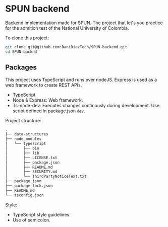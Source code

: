 # SPUN backend

Backend implementation made for SPUN. The project that let's you practice for the admition test of the National University of Colombia.

To clone this project:

```bash
git clone git@github.com:DaniDiazTech/SPUN-backend.git
cd SPUN-backnd
```

## Packages

This project uses TypeScript and runs over nodeJS.
Express is used as a web framework to create REST APIs.

- TypeScript
- Node & Express: Web framework.
- Ts-node-dev: Executes changes continously during development. Use script defined in package.json `dev`.

Project structure:

```bash
.
├── data-structures
├── node_modules
│   └── typescript
│       ├── bin
│       ├── lib
│       ├── LICENSE.txt
│       ├── package.json
│       ├── README.md
│       ├── SECURITY.md
│       └── ThirdPartyNoticeText.txt
├── package.json
├── package-lock.json
├── README.md
└── tsconfig.json
```


Style:

- TypeScript style guidelines.
- Use of semicolon.
